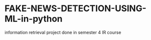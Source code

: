 # FAKE-NEWS-DETECTION-USING-ML-in-python
information retrieval project done in semester 4 IR course 
